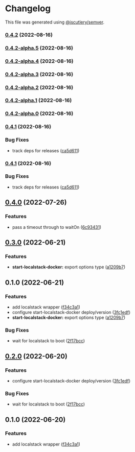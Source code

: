 # Changelog

This file was generated using [@jscutlery/semver](https://github.com/jscutlery/semver).

### [0.4.2](https://github.com/justicointeractive/ji-constructs/compare/start-localstack-docker-0.4.2-alpha.5...start-localstack-docker-0.4.2) (2022-08-16)

### [0.4.2-alpha.5](https://github.com/justicointeractive/ji-constructs/compare/start-localstack-docker-0.4.2-alpha.4...start-localstack-docker-0.4.2-alpha.5) (2022-08-16)

### [0.4.2-alpha.4](https://github.com/justicointeractive/ji-constructs/compare/start-localstack-docker-0.4.2-alpha.3...start-localstack-docker-0.4.2-alpha.4) (2022-08-16)

### [0.4.2-alpha.3](https://github.com/justicointeractive/ji-constructs/compare/start-localstack-docker-0.4.2-alpha.2...start-localstack-docker-0.4.2-alpha.3) (2022-08-16)

### [0.4.2-alpha.2](https://github.com/justicointeractive/ji-constructs/compare/start-localstack-docker-0.4.2-alpha.1...start-localstack-docker-0.4.2-alpha.2) (2022-08-16)

### [0.4.2-alpha.1](https://github.com/justicointeractive/ji-constructs/compare/start-localstack-docker-0.4.2-alpha.0...start-localstack-docker-0.4.2-alpha.1) (2022-08-16)

### [0.4.2-alpha.0](https://github.com/justicointeractive/ji-constructs/compare/start-localstack-docker-0.4.1...start-localstack-docker-0.4.2-alpha.0) (2022-08-16)

### [0.4.1](https://github.com/justicointeractive/ji-constructs/compare/start-localstack-docker-0.4.0...start-localstack-docker-0.4.1) (2022-08-16)


### Bug Fixes

* track deps for releases ([ca5d611](https://github.com/justicointeractive/ji-constructs/commit/ca5d611712fcce34340866388f56f3dec6356869))

### [0.4.1](https://github.com/justicointeractive/ji-constructs/compare/start-localstack-docker-0.4.0...start-localstack-docker-0.4.1) (2022-08-16)


### Bug Fixes

* track deps for releases ([ca5d611](https://github.com/justicointeractive/ji-constructs/commit/ca5d611712fcce34340866388f56f3dec6356869))

## [0.4.0](https://github.com/justicointeractive/ji-constructs/compare/start-localstack-docker-0.3.0...start-localstack-docker-0.4.0) (2022-07-26)


### Features

* pass a timeout through to waitOn ([6c93431](https://github.com/justicointeractive/ji-constructs/commit/6c934315c146f4af2238e846d53bcf9e7b282d81))

## [0.3.0](https://github.com/justicointeractive/ji-constructs/compare/start-localstack-docker-0.2.0...start-localstack-docker-0.3.0) (2022-06-21)


### Features

* **start-localstack-docker:** export options type ([a1209b7](https://github.com/justicointeractive/ji-constructs/commit/a1209b7c323cb5b4f7f561eab511ce8dcf8ae5fe))

## 0.1.0 (2022-06-21)


### Features

* add localstack wrapper ([f34c3a1](https://github.com/justicointeractive/ji-constructs/commit/f34c3a14a698a8ff971dcccc57c33394e578cdc7))
* configure start-localstack-docker deploy/version ([3fc1edf](https://github.com/justicointeractive/ji-constructs/commit/3fc1edfaa84aa9adbe861bea73bec3782b14f7ab))
* **start-localstack-docker:** export options type ([a1209b7](https://github.com/justicointeractive/ji-constructs/commit/a1209b7c323cb5b4f7f561eab511ce8dcf8ae5fe))


### Bug Fixes

* wait for localstack to boot ([2f17bcc](https://github.com/justicointeractive/ji-constructs/commit/2f17bcc3e6bdcd007f98dc23795893e810fcd00b))

## [0.2.0](https://github.com/justicointeractive/ji-constructs/compare/start-localstack-docker-0.1.0...start-localstack-docker-0.2.0) (2022-06-20)


### Features

* configure start-localstack-docker deploy/version ([3fc1edf](https://github.com/justicointeractive/ji-constructs/commit/3fc1edfaa84aa9adbe861bea73bec3782b14f7ab))


### Bug Fixes

* wait for localstack to boot ([2f17bcc](https://github.com/justicointeractive/ji-constructs/commit/2f17bcc3e6bdcd007f98dc23795893e810fcd00b))

## 0.1.0 (2022-06-20)


### Features

* add localstack wrapper ([f34c3a1](https://github.com/justicointeractive/ji-constructs/commit/f34c3a14a698a8ff971dcccc57c33394e578cdc7))
